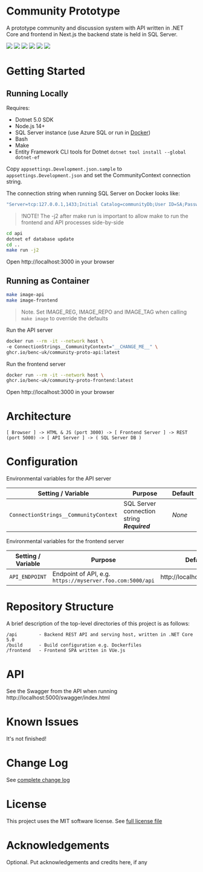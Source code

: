 # Community Prototype

A prototype community and discussion system with API written in .NET Core and frontend in Next.js the backend state is held in SQL Server.

![](https://img.shields.io/github/license/benc-uk/community-proto)
![](https://img.shields.io/github/last-commit/benc-uk/community-proto)
![](https://img.shields.io/github/release/benc-uk/community-proto)
![](https://img.shields.io/github/checks-status/benc-uk/community-proto/main)
![](https://img.shields.io/github/workflow/status/benc-uk/community-proto/CI%20Build?label=ci-build)
![](https://img.shields.io/github/workflow/status/benc-uk/community-proto/Release%20Assets?label=release)

# Getting Started

## Running Locally

Requires:

- Dotnet 5.0 SDK
- Node.js 14+
- SQL Server instance (use Azure SQL or run in [Docker](https://docs.microsoft.com/en-us/sql/linux/quickstart-install-connect-docker?view=sql-server-ver15&pivots=cs1-bash))
- Bash
- Make
- Entity Framework CLI tools for Dotnet `dotnet tool install --global dotnet-ef`

Copy `appsettings.Development.json.sample` to `appsettings.Development.json` and set the CommunityContext connection string.

The connection string when running SQL Server on Docker looks like:
```bash
"Server=tcp:127.0.0.1,1433;Initial Catalog=communityDb;User ID=SA;Password=__CHANGE_ME__;Encrypt=False;TrustServerCertificate=False;Connection Timeout=30;",
```

> !NOTE! The -j2 after make run is important to allow make to run the frontend and API processes side-by-side

```bash
cd api
dotnet ef database update
cd ..
make run -j2
```

Open http://localhost:3000 in your browser

## Running as Container

```bash
make image-api
make image-frontend
```

> Note. Set IMAGE_REG, IMAGE_REPO and IMAGE_TAG when calling `make image` to override the defaults

Run the API server

```bash
docker run --rm -it --network host \
-e ConnectionStrings__CommunityContext="__CHANGE_ME__" \
ghcr.io/benc-uk/community-proto-api:latest
```

Run the frontend server

```bash
docker run --rm -it --network host \
ghcr.io/benc-uk/community-proto-frontend:latest
```

Open http://localhost:3000 in your browser

# Architecture

```text
[ Browser ] -> HTML & JS (port 3000) -> [ Frontend Server ] -> REST (port 5000) -> [ API Server ] -> ( SQL Server DB )
```

# Configuration

Environmental variables for the API server

| Setting / Variable                    | Purpose                                     | Default |
| ------------------------------------- | ------------------------------------------- | ------- |
| `ConnectionStrings__CommunityContext` | SQL Server connection string **_Required_** | _None_  |

Environmental variables for the frontend server


| Setting / Variable | Purpose    | Default  |
| ------------------ | --------------------------------------------------------- | ------------------------- |
| `API_ENDPOINT`     | Endpoint of API, e.g. `https://myserver.foo.com:5000/api` | http://localhost:5000/api | _None_ |


# Repository Structure

A brief description of the top-level directories of this project is as follows:

```text
/api        - Backend REST API and serving host, written in .NET Core 5.0
/build      - Build configuration e.g. Dockerfiles
/frontend   - Frontend SPA written in VUe.js
```

# API

See the Swagger from the API when running http://localhost:5000/swagger/index.html

# Known Issues

It's not finished!

# Change Log

See [complete change log](./CHANGELOG.md)

# License

This project uses the MIT software license. See [full license file](./LICENSE)

# Acknowledgements

Optional. Put acknowledgements and credits here, if any
